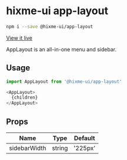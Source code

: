 # hixme-ui app-layout

```bash
npm i --save @hixme-ui/app-layout
```
[View it live](https://hixme.github.io/hixme-ui/app-layout)

AppLayout is an all-in-one menu and sidebar.

## Usage

```javascript
import AppLayout from '@hixme-ui/app-layout'

<AppLayout>
  {children}
</AppLayout>
```

## Props

| Name            | Type        | Default        |
| --------------- | ----------- | -------------- |
| sidebarWidth    | string      | '225px'        |


